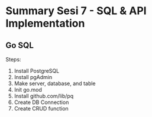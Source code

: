 # Summary Sesi 7 - SQL & API Implementation

## Go SQL
Steps:

1. Install PostgreSQL
2. Install pgAdmin
3. Make server, database, and table
4. Init go.mod
5. Install github.com/lib/pq
6. Create DB Connection
7. Create CRUD function

